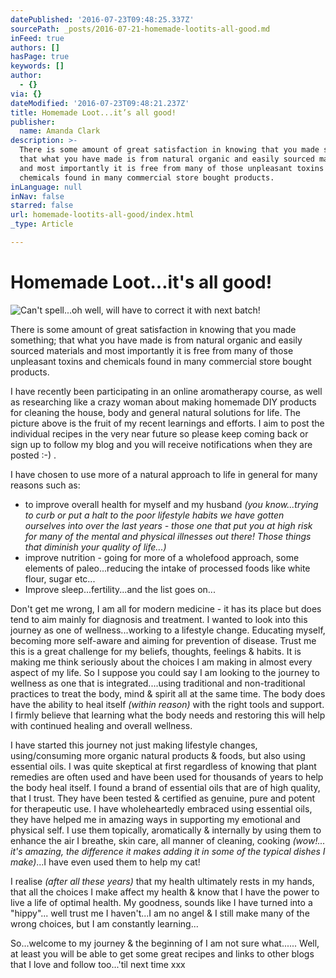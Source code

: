 ```yaml
---
datePublished: '2016-07-23T09:48:25.337Z'
sourcePath: _posts/2016-07-21-homemade-lootits-all-good.md
inFeed: true
authors: []
hasPage: true
keywords: []
author:
  - {}
via: {}
dateModified: '2016-07-23T09:48:21.237Z'
title: Homemade Loot...it’s all good!
publisher:
  name: Amanda Clark
description: >-
  There is some amount of great satisfaction in knowing that you made something;
  that what you have made is from natural organic and easily sourced materials
  and most importantly it is free from many of those unpleasant toxins and
  chemicals found in many commercial store bought products.
inLanguage: null
inNav: false
starred: false
url: homemade-lootits-all-good/index.html
_type: Article

---
```

# Homemade Loot...it's all good!
![Can't spell...oh well, will have to correct it with next batch!](https://the-grid-user-content.s3-us-west-2.amazonaws.com/53fc4d29-02bc-477c-afc5-396636aafc74.jpg)

There is some amount of great satisfaction in knowing that you made something; that what you have made is from natural organic and easily sourced materials and most importantly it is free from many of those unpleasant toxins and chemicals found in many commercial store bought products.

I have recently been participating in an online aromatherapy course, as well as researching like a crazy woman about making homemade DIY products for cleaning the house, body and general natural solutions for life. The picture above is the fruit of my recent learnings and efforts. I aim to post the individual recipes in the very near future so please keep coming back or sign up to follow my blog and you will receive notifications when they are posted :-) .

I have chosen to use more of a natural approach to life in general for many reasons such as:

* to improve overall health for myself and my husband _(you know...trying to curb or put a halt to the poor lifestyle habits we have gotten ourselves into over the last years - those one that put you at high risk for many of the mental and physical illnesses out there! Those things that diminish your quality of life...)_
* improve nutrition - going for more of a wholefood approach, some elements of paleo...reducing the intake of processed foods like white flour, sugar etc...
* Improve sleep...fertility...and the list goes on...

Don't get me wrong, I am all for modern medicine - it has its place but does tend to aim mainly for diagnosis and treatment. I wanted to look into this journey as one of wellness...working to a lifestyle change. Educating myself, becoming more self-aware and aiming for prevention of disease. Trust me this is a great challenge for my beliefs, thoughts, feelings & habits. It is making me think seriously about the choices I am making in almost every aspect of my life. So I suppose you could say I am looking to the journey to wellness as one that is integrated....using traditional and non-traditional practices to treat the body, mind & spirit all at the same time. The body does have the ability to heal itself _(within reason)_ with the right tools and support. I firmly believe that learning what the body needs and restoring this will help with continued healing and overall wellness.

I have started this journey not just making lifestyle changes, using/consuming more organic natural products & foods, but also using essential oils. I was quite skeptical at first regardless of knowing that plant remedies are often used and have been used for thousands of years to help the body heal itself. I found a brand of essential oils that are of high quality, that I trust. They have been tested & certified as genuine, pure and potent for therapeutic use. I have wholeheartedly embraced using essential oils, they have helped me in amazing ways in supporting my emotional and physical self. I use them topically, aromatically & internally by using them to enhance the air I breathe, skin care, all manner of cleaning, cooking _(wow!... it's amazing, the difference it makes adding it in some of the typical dishes I make)_...I have even used them to help my cat!

I realise _(after all these years)_ that my health ultimately rests in my hands, that all the choices I make affect my health & know that I have the power to live a life of optimal health. My goodness, sounds like I have turned into a "hippy"... well trust me I haven't...I am no angel & I still make many of the wrong choices, but I am constantly learning...

So...welcome to my journey & the beginning of I am not sure what...... Well, at least you will be able to get some great recipes and links to other blogs that I love and follow too...'til next time xxx
